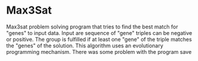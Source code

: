 # Max3Sat
Max3sat problem solving program that tries to find the best match for "genes" to input data. Input are sequence of "gene" triples can be negative or positive. The group is fulfilled if at least one "gene" of the triple matches the "genes" of the solution. This algorithm uses an evolutionary programming mechanism.
There was some problem with the program save
